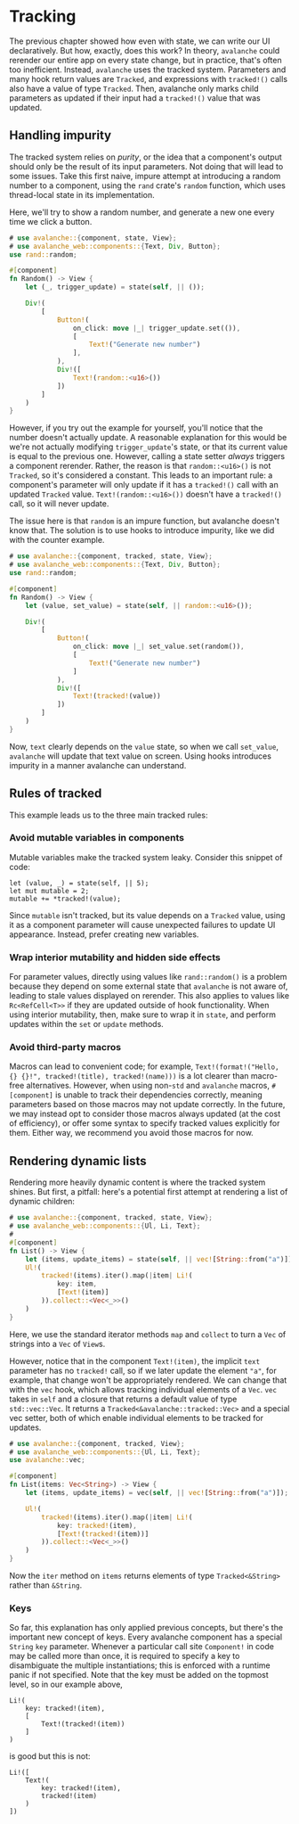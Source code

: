 # Tracking

The previous chapter showed how even with state, we can write our UI declaratively. But how, exactly, does this work?
In theory, `avalanche` could rerender our entire app on every state change, but in practice, that's often too inefficient.
Instead, `avalanche` uses the tracked system. Parameters and many hook return values are `Tracked`, and expressions with
`tracked!()` calls also have a value of type `Tracked`. Then, avalanche only marks child parameters as updated if their input 
had a `tracked!()` value that was updated.

## Handling impurity

The tracked system relies on _purity_, or the idea that a component's output should only be the result of its input parameters. 
Not doing that will lead to some issues. Take this first naive, impure attempt at introducing a random number to a component, using 
the `rand` crate's `random` function, which uses thread-local state in its implementation. 

Here, we'll try to show a random number, and generate a new one every time we click a button.

```rust
# use avalanche::{component, state, View};
# use avalanche_web::components::{Text, Div, Button};
use rand::random;

#[component]
fn Random() -> View {
    let (_, trigger_update) = state(self, || ());

    Div!(
        [
            Button!(
                on_click: move |_| trigger_update.set(()),
                [
                    Text!("Generate new number")
                ],
            ),
            Div!([
                Text!(random::<u16>())
            ]) 
        ]
    )
}
```
However, if you try out the example for yourself, you'll notice that the number doesn't actually update. A reasonable explanation for this would be
we're not actually modifying `trigger_update`'s state, or that its current value is equal to the previous one. However, calling a state setter _always_ 
triggers a component rerender. Rather, the reason is that `random::<u16>()` is not `Tracked`, so it's considered a constant. This leads to an important rule: 
a component's parameter will only update if it has a `tracked!()` call with an updated `Tracked` value. `Text!(random::<u16>())` doesn't have a `tracked!()`
call, so it will never update.

The issue here is that `random` is an impure function, but avalanche doesn't know that. The solution is to use hooks to introduce impurity, like we did with 
the counter example.

```rust
# use avalanche::{component, tracked, state, View};
# use avalanche_web::components::{Text, Div, Button};
use rand::random;

#[component]
fn Random() -> View {
    let (value, set_value) = state(self, || random::<u16>());

    Div!(
        [
            Button!(
                on_click: move |_| set_value.set(random()),
                [
                    Text!("Generate new number")
                ]
            ),
            Div!([
                Text!(tracked!(value))
            ]) 
        ]
    )
}
```

Now, `text` clearly depends on the `value` state, so when we call `set_value`, `avalanche` will update that text value on screen.
Using hooks introduces impurity in a manner avalanche can understand.

## Rules of tracked

This example leads us to the three main tracked rules:


### Avoid mutable variables in components

Mutable variables make the tracked system leaky. Consider this snippet of code:

```rust,ignore
let (value, _) = state(self, || 5);
let mut mutable = 2;
mutable += *tracked!(value);
```

Since `mutable` isn't tracked, but its value depends on a `Tracked` value, using it as a component parameter will 
cause unexpected failures to update UI appearance. Instead, prefer creating new variables.

### Wrap interior mutability and hidden side effects

For parameter values, directly using values like `rand::random()` is a problem because they depend on some external state
that `avalanche` is not aware of, leading to stale values displayed on rerender. This also applies to values like `Rc<RefCell<T>>`
if they are updated outside of hook functionality. When using interior mutability, then, make sure to wrap it in `state`, and perform updates 
within the `set` or `update` methods.

### Avoid third-party macros

Macros can lead to convenient code; for example, `Text!(format!("Hello, {} {}!", tracked!(title), tracked!(name)))` is a lot clearer than macro-free
alternatives. However, when using non-`std` and `avalanche` macros, `#[component]` is unable to track their dependencies correctly, meaning
parameters based on those macros may not update correctly. In the future, we may instead opt to consider those macros always updated (at the cost of 
efficiency), or offer some syntax to specify tracked values explicitly for them. Either way, we recommend you avoid those macros for now. 

## Rendering dynamic lists

Rendering more heavily dynamic content is where the tracked system shines. But first, a pitfall:
here's a potential first attempt at rendering a list of dynamic children:

```rust
# use avalanche::{component, tracked, state, View};
# use avalanche_web::components::{Ul, Li, Text};
#
#[component]
fn List() -> View {
    let (items, update_items) = state(self, || vec![String::from("a")]);
    Ul!(
        tracked!(items).iter().map(|item| Li!(
            key: item,
            [Text!(item)]
        )).collect::<Vec<_>>()
    )
}
```

Here, we use the standard iterator methods `map` and `collect` to turn a `Vec` of strings into a `Vec` of `View`s.

However, notice that in the component `Text!(item)`, the implicit `text` parameter has no `tracked!` call, so if we later 
update the element `"a"`, for example, that change won't be appropriately rendered. We can change that with the `vec` hook,
which allows tracking individual elements of a `Vec`. `vec` takes in `self` and a closure that returns a default value of type `std::vec::Vec`. 
It returns a `Tracked<&avalanche::tracked::Vec>` and a special vec setter, both of which enable individual elements to be tracked for updates. 

```rust
# use avalanche::{component, tracked, View};
# use avalanche_web::components::{Ul, Li, Text};
use avalanche::vec;

#[component]
fn List(items: Vec<String>) -> View {
    let (items, update_items) = vec(self, || vec![String::from("a")]);

    Ul!(
        tracked!(items).iter().map(|item| Li!(
            key: tracked!(item),
            [Text!(tracked!(item))]
        )).collect::<Vec<_>>()
    )
}
```
Now the `iter` method on `items` returns elements of type `Tracked<&String>` rather than `&String`.


### Keys

So far, this explanation has only applied previous concepts, but there's the important new concept of keys. Every avalanche component has a special `String` `key` parameter. Whenever a particular call site `Component!` in code may be called more than once, it is required to specify a key to disambiguate the multiple instantiations; this is enforced with a runtime panic if not specified. Note that the key must be added on the topmost level, so in our example above,
```rust,ignore
Li!(
    key: tracked!(item),
    [
        Text!(tracked!(item))
    ]
)
```
is good but this is not:
```rust,ignore
Li!([
    Text!(
        key: tracked!(item),
        tracked!(item)
    )
])
```